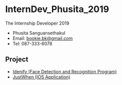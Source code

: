 # InternDev_Phusita_2019
The Internship Developer 2019
* Phusita Sanguansethakul
* Email: bookie.bk@gmail.com
* Tel: 087-333-6078

## Project
* [Idenify (Face Detection and Recognition Program)](https://github.com/bbkbbbk/Identify)
* [JustWhen (IOS Application)](https://github.com/bbkbbbk/JustWhen)
